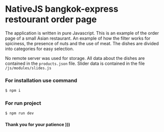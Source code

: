 # NativeJS bangkok-express restourant order page

The application is written in pure Javascript. 
This is an example of the order page of a small 
Asian restaurant. An example of how the filter 
works for spiciness, the presence of nuts and the 
use of meat. The dishes are divided into categories 
for easy selection.

No remote server was used for storage. 
All data about the dishes are contained 
in the `products.json` file. Slider data is 
contained in the file `/js/modules/slides.js`


### For installation use command
```sh
$ npm i
```


### For run project
```sh
$ npm run dev
```


#### Thank you for your patience )))